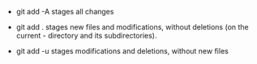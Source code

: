 - git add -A stages all changes

- git add . stages new files and modifications, without deletions (on the current - directory and its subdirectories).

- git add -u stages modifications and deletions, without new files


